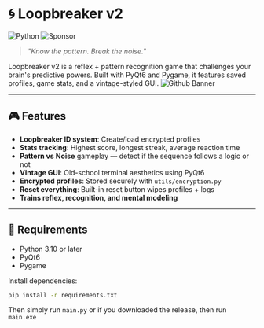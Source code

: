 # 🌀 Loopbreaker v2
![Python](https://img.shields.io/badge/%F0%9F%92%98_Built_With-Python-red)      ![Sponsor](https://img.shields.io/badge/⚡_Zap_some_sats_to-holonite@speed.app-blue)

> *"Know the pattern. Break the noise."*

Loopbreaker v2 is a reflex + pattern recognition game that challenges your brain's predictive powers. Built with PyQt6 and Pygame, it features saved profiles, game stats, and a vintage-styled GUI.
![Github Banner](https://github.com/user-attachments/assets/1abdba3c-cd71-4386-8f95-34ae28e0c332)

---

## 🎮 Features

-  **Loopbreaker ID system**: Create/load encrypted profiles
-  **Stats tracking**: Highest score, longest streak, average reaction time
-  **Pattern vs Noise** gameplay — detect if the sequence follows a logic or not
-  **Vintage GUI**: Old-school terminal aesthetics using PyQt6
-  **Encrypted profiles**: Stored securely with `utils/encryption.py`
-  **Reset everything**: Built-in reset button wipes profiles + logs
-  **Trains reflex, recognition, and mental modeling**

---

## 🧰 Requirements

- Python 3.10 or later
- PyQt6
- Pygame

Install dependencies:

```bash
pip install -r requirements.txt
```
Then simply run `main.py` or if you downloaded the release, then run `main.exe`
